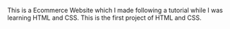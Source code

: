 This is a Ecommerce Website which I made following a tutorial while I was learning HTML and CSS.
This is the first project of HTML and CSS.
